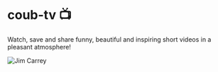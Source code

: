 # coub-tv 📺
Watch, save and share funny, beautiful and inspiring short videos in a pleasant atmosphere!  
  
  
![Jim Carrey](https://github.com/TrueGuy/coub-tv/raw/master/CoubTV%20stuff/screenshots/screen3.png)
